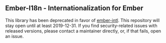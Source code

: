 ## Ember-I18n - Internationalization for Ember

This library has been deprecated in favor of [ember-intl](https://github.com/ember-intl/ember-intl). This repository will stay open until at least 2019-12-31. If you find security-related issues with released versions, please contact a maintainer directly, or, if that fails, open an issue.

